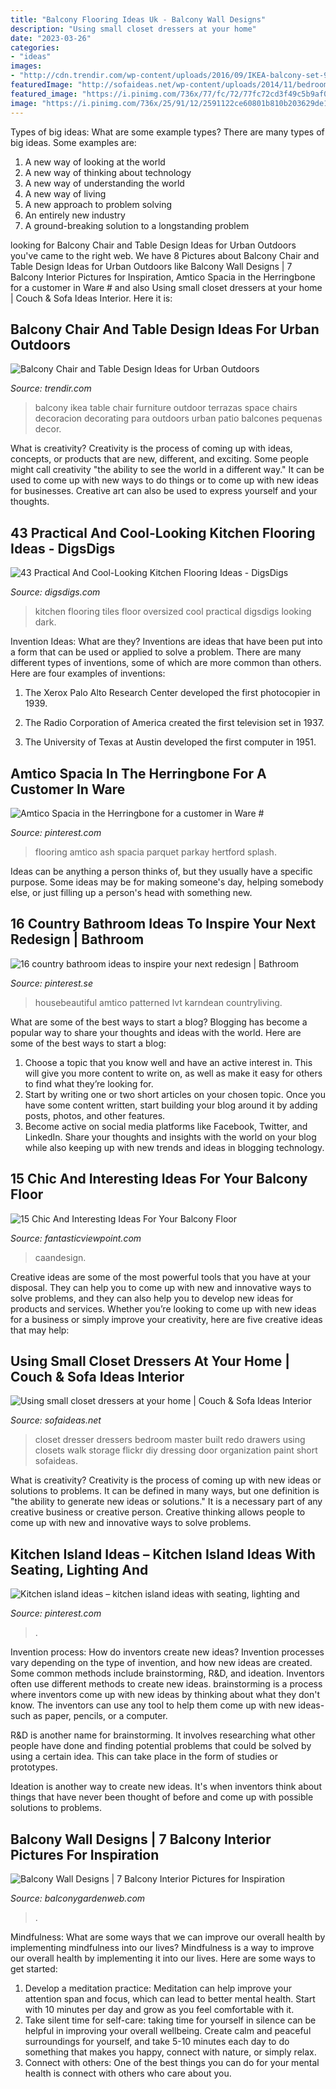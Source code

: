 ```yaml
---
title: "Balcony Flooring Ideas Uk - Balcony Wall Designs"
description: "Using small closet dressers at your home"
date: "2023-03-26"
categories:
- "ideas"
images:
- "http://cdn.trendir.com/wp-content/uploads/2016/09/IKEA-balcony-set-900x1245.jpg"
featuredImage: "http://sofaideas.net/wp-content/uploads/2014/11/bedroom-closet-dressers.jpg"
featured_image: "https://i.pinimg.com/736x/77/fc/72/77fc72cd3f49c5b9af01c222bfc74a3a.jpg"
image: "https://i.pinimg.com/736x/25/91/12/2591122ce60801b810b203629de13303.jpg"
---
```



Types of big ideas: What are some example types?
There are many types of big ideas. Some examples are:
1. A new way of looking at the world 
2. A new way of thinking about technology 
3. A new way of understanding the world 
4. A new way of living 
5. A new approach to problem solving 
6. An entirely new industry 
7. A ground-breaking solution to a longstanding problem 

	

		
looking for Balcony Chair and Table Design Ideas for Urban Outdoors you've came to the right web. We have 8 Pictures about Balcony Chair and Table Design Ideas for Urban Outdoors like Balcony Wall Designs | 7 Balcony Interior Pictures for Inspiration, Amtico Spacia in the Herringbone for a customer in Ware # and also Using small closet dressers at your home | Couch &amp; Sofa Ideas Interior. Here it is:
		
    
## Balcony Chair And Table Design Ideas For Urban Outdoors

<img loading=lazy src="http://cdn.trendir.com/wp-content/uploads/2016/09/IKEA-balcony-set-900x1245.jpg" onerror="this.onerror=null;this.src='https://tse1.mm.bing.net/th?id=OIP.RIdLfmmroM_pbeW9CPPieQHaKP&amp;pid=15.1';" alt="Balcony Chair and Table Design Ideas for Urban Outdoors">

_Source: trendir.com_

>balcony ikea table chair furniture outdoor terrazas space chairs decoracion decorating para outdoors urban patio balcones pequenas decor. 

	

What is creativity?
Creativity is the process of coming up with ideas, concepts, or products that are new, different, and exciting. Some people might call creativity "the ability to see the world in a different way." It can be used to come up with new ways to do things or to come up with new ideas for businesses. Creative art can also be used to express yourself and your thoughts.

    
## 43 Practical And Cool-Looking Kitchen Flooring Ideas - DigsDigs

<img loading=lazy src="https://www.digsdigs.com/photos/2016/07/10-oversized-sleek-tiles.jpg" onerror="this.onerror=null;this.src='https://tse3.mm.bing.net/th?id=OIP.lGQHHYPsWCPBO6pU7uG0uAHaLH&amp;pid=15.1';" alt="43 Practical And Cool-Looking Kitchen Flooring Ideas - DigsDigs">

_Source: digsdigs.com_

>kitchen flooring tiles floor oversized cool practical digsdigs looking dark. 

	

Invention Ideas: What are they?
Inventions are ideas that have been put into a form that can be used or applied to solve a problem. There are many different types of inventions, some of which are more common than others. Here are four examples of inventions:
1. The Xerox Palo Alto Research Center developed the first photocopier in 1939.

2. The Radio Corporation of America created the first television set in 1937.

3. The University of Texas at Austin developed the first computer in 1951.


    
## Amtico Spacia In The Herringbone For A Customer In Ware #

<img loading=lazy src="https://i.pinimg.com/736x/25/91/12/2591122ce60801b810b203629de13303.jpg" onerror="this.onerror=null;this.src='https://tse4.mm.bing.net/th?id=OIP.fY16QnL0J8hcs3OUxwwsUwHaJ3&amp;pid=15.1';" alt="Amtico Spacia in the Herringbone for a customer in Ware #">

_Source: pinterest.com_

>flooring amtico ash spacia parquet parkay hertford splash. 

	

Ideas can be anything a person thinks of, but they usually have a specific purpose. Some ideas may be for making someone's day, helping somebody else, or just filling up a person's head with something new.

    
## 16 Country Bathroom Ideas To Inspire Your Next Redesign | Bathroom

<img loading=lazy src="https://i.pinimg.com/736x/27/e2/c1/27e2c1b5edad24ffeb3592fe1e3d5004.jpg" onerror="this.onerror=null;this.src='https://tse3.mm.bing.net/th?id=OIP.nlf3s2SEXBzkU5gU9onkswHaLH&amp;pid=15.1';" alt="16 country bathroom ideas to inspire your next redesign | Bathroom">

_Source: pinterest.se_

>housebeautiful amtico patterned lvt karndean countryliving. 

	

What are some of the best ways to start a blog?
Blogging has become a popular way to share your thoughts and ideas with the world. Here are some of the best ways to start a blog: 
1. Choose a topic that you know well and have an active interest in. This will give you more content to write on, as well as make it easy for others to find what they’re looking for. 
2. Start by writing one or two short articles on your chosen topic. Once you have some content written, start building your blog around it by adding posts, photos, and other features. 
3. Become active on social media platforms like Facebook, Twitter, and LinkedIn. Share your thoughts and insights with the world on your blog while also keeping up with new trends and ideas in blogging technology. 

    
## 15 Chic And Interesting Ideas For Your Balcony Floor

<img loading=lazy src="https://www.fantasticviewpoint.com/wp-content/uploads/2016/02/Apartment-in-Taiwan-06-634x951.jpg" onerror="this.onerror=null;this.src='https://tse2.mm.bing.net/th?id=OIP.S4SoPmxWZwDNvXF1bFDx_wHaLH&amp;pid=15.1';" alt="15 Chic And Interesting Ideas For Your Balcony Floor">

_Source: fantasticviewpoint.com_

>caandesign. 

	

Creative ideas are some of the most powerful tools that you have at your disposal. They can help you to come up with new and innovative ways to solve problems, and they can also help you to develop new ideas for products and services. Whether you’re looking to come up with new ideas for a business or simply improve your creativity, here are five creative ideas that may help: 

    
## Using Small Closet Dressers At Your Home | Couch &amp; Sofa Ideas Interior

<img loading=lazy src="http://sofaideas.net/wp-content/uploads/2014/11/bedroom-closet-dressers.jpg" onerror="this.onerror=null;this.src='https://tse4.mm.bing.net/th?id=OIP.kedjXZmvgMe8393yEHmRkwHaLG&amp;pid=15.1';" alt="Using small closet dressers at your home | Couch &amp; Sofa Ideas Interior">

_Source: sofaideas.net_

>closet dresser dressers bedroom master built redo drawers using closets walk storage flickr diy dressing door organization paint short sofaideas. 

	

What is creativity?
Creativity is the process of coming up with new ideas or solutions to problems. It can be defined in many ways, but one definition is "the ability to generate new ideas or solutions." It is a necessary part of any creative business or creative person. Creative thinking allows people to come up with new and innovative ways to solve problems.

    
## Kitchen Island Ideas – Kitchen Island Ideas With Seating, Lighting And

<img loading=lazy src="https://i.pinimg.com/736x/77/fc/72/77fc72cd3f49c5b9af01c222bfc74a3a.jpg" onerror="this.onerror=null;this.src='https://tse2.mm.bing.net/th?id=OIP.SnY0W-eeHsuPQBGhbPWnBQHaHa&amp;pid=15.1';" alt="Kitchen island ideas – kitchen island ideas with seating, lighting and">

_Source: pinterest.com_

>. 

	

Invention process: How do inventors create new ideas?
Invention processes vary depending on the type of invention, and how new ideas are created. Some common methods include brainstorming, R&D, and ideation. Inventors often use different methods to create new ideas.
 brainstorming is a process where inventors come up with new ideas by thinking about what they don't know. The inventors can use any tool to help them come up with new ideas- such as paper, pencils, or a computer.

R&D is another name for brainstorming. It involves researching what other people have done and finding potential problems that could be solved by using a certain idea. This can take place in the form of studies or prototypes.

Ideation is another way to create new ideas. It's when inventors think about things that have never been thought of before and come up with possible solutions to problems.

    
## Balcony Wall Designs | 7 Balcony Interior Pictures For Inspiration

<img loading=lazy src="https://balconygardenweb-lhnfx0beomqvnhspx.netdna-ssl.com/wp-content/uploads/2016/03/IMG-20160311-WA0004.jpg" onerror="this.onerror=null;this.src='https://tse2.mm.bing.net/th?id=OIP.EUSnTew7Ohr7qmFP856TTQHaJ3&amp;pid=15.1';" alt="Balcony Wall Designs | 7 Balcony Interior Pictures for Inspiration">

_Source: balconygardenweb.com_

>. 

	

Mindfulness: What are some ways that we can improve our overall health by implementing mindfulness into our lives?
Mindfulness is a way to improve our overall health by implementing it into our lives. Here are some ways to get started: 
1. Develop a meditation practice: Meditation can help improve your attention span and focus, which can lead to better mental health. Start with 10 minutes per day and grow as you feel comfortable with it. 
2. Take silent time for self-care: taking time for yourself in silence can be helpful in improving your overall wellbeing. Create calm and peaceful surroundings for yourself, and take 5-10 minutes each day to do something that makes you happy, connect with nature, or simply relax. 
3. Connect with others: One of the best things you can do for your mental health is connect with others who care about you.

